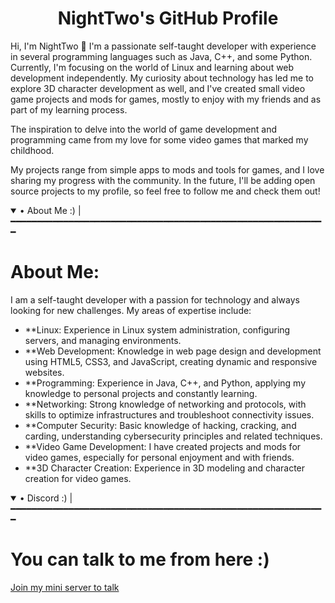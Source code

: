 <div align="center">
  <h1>NightTwo's GitHub Profile</h1>
</div>
Hi, I'm NightTwo 👋
I'm a passionate self-taught developer with experience in several programming languages ​​such as Java, C++, and some Python. Currently, I'm focusing on the world of Linux and learning about web development independently. My curiosity about technology has led me to explore 3D character development as well, and I've created small video game projects and mods for games, mostly to enjoy with my friends and as part of my learning process.

The inspiration to delve into the world of game development and programming came from my love for some video games that marked my childhood.

My projects range from simple apps to mods and tools for games, and I love sharing my progress with the community. In the future, I'll be adding open source projects to my profile, so feel free to follow me and check them out!
<details open>
<summary>• About Me :) |━━━━━━━━━━━━━━━━━━━━━━━━━━━━━━━━━━━━━━━━━━━━━━━━━━━━━━━━━━━━</summary>
<h1>About Me:</h1>
I am a self-taught developer with a passion for technology and always looking for new challenges. My areas of expertise include:

- **Linux: Experience in Linux system administration, configuring servers, and managing environments.
- **Web Development: Knowledge in web page design and development using HTML5, CSS3, and JavaScript, creating dynamic and responsive websites.
- **Programming: Experience in Java, C++, and Python, applying my knowledge to personal projects and constantly learning.
- **Networking: Strong knowledge of networking and protocols, with skills to optimize infrastructures and troubleshoot connectivity issues.
- **Computer Security: Basic knowledge of hacking, cracking, and carding, understanding cybersecurity principles and related techniques.
- **Video Game Development: I have created projects and mods for video games, especially for personal enjoyment and with friends.
- **3D Character Creation: Experience in 3D modeling and character creation for video games.
</details>

<details open>
<summary>• Discord :) |━━━━━━━━━━━━━━━━━━━━━━━━━━━━━━━━━━━━━━━━━━━━━━━━━━━━━━━━━━━━</summary>
<h1>You can talk to me from here :) </h1>

[Join my mini server to talk](https://discord.gg/Yr6ZFc8ass)
</details>

</div>
